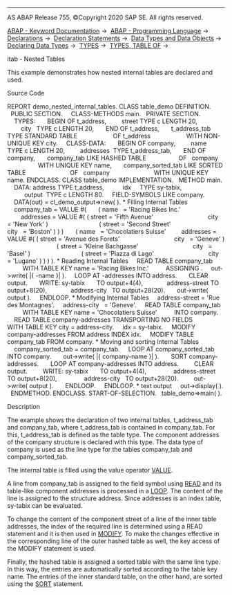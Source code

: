   

* * *

AS ABAP Release 755, ©Copyright 2020 SAP SE. All rights reserved.

[ABAP - Keyword Documentation](javascript:call_link\('abenabap.htm'\)) →  [ABAP - Programming Language](javascript:call_link\('abenabap_reference.htm'\)) →  [Declarations](javascript:call_link\('abendeclarations.htm'\)) →  [Declaration Statements](javascript:call_link\('abenabap_declarations.htm'\)) →  [Data Types and Data Objects](javascript:call_link\('abentypes_and_objects.htm'\)) →  [Declaring Data Types](javascript:call_link\('abentypes_statements.htm'\)) →  [TYPES](javascript:call_link\('abaptypes.htm'\)) →  [TYPES, TABLE OF](javascript:call_link\('abaptypes_itab.htm'\)) → 

itab - Nested Tables

This example demonstrates how nested internal tables are declared and used.

Source Code

REPORT demo\_nested\_internal\_tables.
CLASS table\_demo DEFINITION.
  PUBLIC SECTION.
    CLASS-METHODS main.
  PRIVATE SECTION.
    TYPES:
      BEGIN OF t\_address,
        street TYPE c LENGTH 20,
        city   TYPE c LENGTH 20,
      END OF t\_address,
      t\_address\_tab TYPE STANDARD TABLE
                    OF t\_address
                    WITH NON-UNIQUE KEY city.
    CLASS-DATA:
      BEGIN OF company,
        name       TYPE c LENGTH 20,
        addresses  TYPE t\_address\_tab,
      END OF company,
      company\_tab LIKE HASHED TABLE
                  OF   company
                  WITH UNIQUE KEY name,
      company\_sorted\_tab LIKE SORTED TABLE
                         OF   company
                         WITH UNIQUE KEY name.
ENDCLASS.
CLASS table\_demo IMPLEMENTATION.
  METHOD main.
    DATA: address TYPE t\_address,
          idx     TYPE sy-tabix,
          output  TYPE c LENGTH 80.
    FIELD-SYMBOLS <fs> LIKE company.
    DATA(out) = cl\_demo\_output=>new( ).
\* Filling Internal Tables
    company\_tab = VALUE #(
      ( name   = 'Racing Bikes Inc.'
        addresses = VALUE #( ( street = 'Fifth Avenue'
                               city   = 'New York' )
                             ( street = 'Second Street'
                               city   = 'Boston' ) ) )
      ( name   = 'Chocolatiers Suisse'
        addresses = VALUE #( ( street = 'Avenue des Forets'
                               city   = 'Geneve' )
                             ( street = 'Kleine Bachgasse'
                               city   = 'Basel' )
                             ( street = 'Piazza di Lago'
                               city   = 'Lugano' ) ) ) ).
\* Reading Internal Tables
    READ TABLE company\_tab
         WITH TABLE KEY name = 'Racing Bikes Inc.'
         ASSIGNING <fs>.
    out->write( |{ <fs>-name }| ).
    LOOP AT <fs>-addresses INTO address.
      CLEAR output.
      WRITE: sy-tabix       TO output+4(4),
             address-street TO output+8(20),
             address-city   TO output+28(20).
      out->write( output ).
    ENDLOOP.
\* Modifying Internal Tables
    address-street = 'Rue des Montagnes'.
    address-city   = 'Geneve'.
    READ TABLE company\_tab
         WITH TABLE KEY name = 'Chocolatiers Suisse'
         INTO company.
    READ TABLE company-addresses TRANSPORTING NO FIELDS
               WITH TABLE KEY city = address-city.
    idx = sy-tabix.
    MODIFY company-addresses FROM address INDEX idx.
    MODIFY TABLE company\_tab FROM company.
\* Moving and sorting Internal Tables
    company\_sorted\_tab = company\_tab.
    LOOP AT company\_sorted\_tab INTO company.
      out->write( |{ company-name }| ).
      SORT company-addresses.
      LOOP AT company-addresses INTO address.
        CLEAR output.
        WRITE: sy-tabix       TO output+4(4),
               address-street TO output+8(20),
               address-city   TO output+28(20).
        out->write( output ).
      ENDLOOP.
    ENDLOOP.
\* text output
    out->display( ).
  ENDMETHOD.
ENDCLASS.
START-OF-SELECTION.
  table\_demo=>main( ).

Description

The example shows the declaration of two internal tables, t\_address\_tab and company\_tab, where t\_address\_tab is contained in company\_tab. For this, t\_address\_tab is defined as the table type. The component addresses of the company structure is declared with this type. The data type of company is used as the line type for the tables company\_tab and company\_sorted\_tab.

The internal table is filled using the value operator [VALUE](javascript:call_link\('abenconstructor_expression_value.htm'\)).

A line from company\_tab is assigned to the field symbol <fs> using [READ](javascript:call_link\('abapread_table.htm'\)) and its table-like component addresses is processed in a [LOOP](javascript:call_link\('abaploop_at_itab_shortref.htm'\)). The content of the line is assigned to the structure address. Since addresses is an index table, sy-tabix can be evaluated.

To change the content of the component street of a line of the inner table addresses, the index of the required line is determined using a READ statement and it is then used in [MODIFY](javascript:call_link\('abapmodify_itab.htm'\)). To make the changes effective in the corresponding line of the outer hashed table as well, the key access of the MODIFY statement is used.

Finally, the hashed table is assigned a sorted table with the same line type. In this way, the entries are automatically sorted according to the table key name. The entries of the inner standard table, on the other hand, are sorted using the [SORT](javascript:call_link\('abapsort_itab.htm'\)) statement.